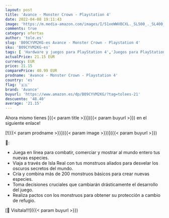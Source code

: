 ```yaml
---
layout: post
title: 'Avance - Monster Crown - Playstation 4'
date: 2022-04-08 19:11:43
image: 'https://m.media-amazon.com/images/I/51xeWWVBCXL._SL500_._SL400_.jpg'
comments: true
category: ofertas
author: 'tole.es'
slug: 'B09CYVM2KG-es Avance - Monster Crown - Playstation 4'
sku: 'B09CYVM2KG-es'
tags: [ 'Hardware y juegos para PlayStation 4','Juegos para PlayStation 4','Videojuegos','avance','playstation', ]
actualPrice: 21.15 EUR
currency: EUR
price: 21.15
comparePrice: 40.99 EUR
prodname: 'Avance - Monster Crown - Playstation 4'
country: 'es'
flag: '🇪🇸'
brand: 'Avance'
buyurl: 'https://www.amazon.es/dp/B09CYVM2KG/?tag=tolees-21'
descuento: '48.40'
average: '21.15'
---
```


Ahora mismo tienes [{{< param title >}}]({{< param buyurl >}}) en el siguiente enlace!

[![{{< param prodname >}}]({{< param image >}})]({{< param buyurl >}})

🔎:

- Juega en línea para combatir, comerciar y mostrar al mundo entero tus nuevas especies.
- Viaja a través de Isla Real con tus monstruos aliados para desvelar los oscuros secretos del mundo.
- Cría y combina más de 200 monstruos básicos para crear nuevas especies.
- Toma decisiones cruciales que cambiarán drásticamente el desarrollo del juego.
- Realiza pactos con los monstruos para obtener su protección a cambio de refugio.

[🛒 Visítala!!!]({{< param buyurl >}})
